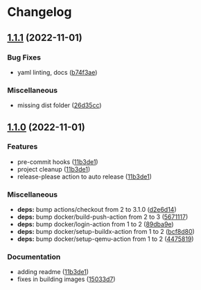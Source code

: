 # Changelog

## [1.1.1](https://github.com/wayofdev/docker-nginx/compare/v1.1.0...v1.1.1) (2022-11-01)


### Bug Fixes

* yaml linting, docs ([b74f3ae](https://github.com/wayofdev/docker-nginx/commit/b74f3ae22fdd4e85aefe3f61c2ee87d1f4aece1e))


### Miscellaneous

* missing dist folder ([26d35cc](https://github.com/wayofdev/docker-nginx/commit/26d35cc68d88b7e58428ddd40e62fa3a4226e987))

## [1.1.0](https://github.com/wayofdev/docker-nginx/compare/v1.0.2...v1.1.0) (2022-11-01)


### Features

* pre-commit hooks ([11b3de1](https://github.com/wayofdev/docker-nginx/commit/11b3de1888c4cc7182a1c64c916773e668b2528a))
* project cleanup ([11b3de1](https://github.com/wayofdev/docker-nginx/commit/11b3de1888c4cc7182a1c64c916773e668b2528a))
* release-please action to auto release ([11b3de1](https://github.com/wayofdev/docker-nginx/commit/11b3de1888c4cc7182a1c64c916773e668b2528a))


### Miscellaneous

* **deps:** bump actions/checkout from 2 to 3.1.0 ([d2e6d14](https://github.com/wayofdev/docker-nginx/commit/d2e6d14e095535d8d4812625d133d0aaea01b04b))
* **deps:** bump docker/build-push-action from 2 to 3 ([5671117](https://github.com/wayofdev/docker-nginx/commit/56711177467b7d2f7a93918cdc1b4d607a619a96))
* **deps:** bump docker/login-action from 1 to 2 ([89dba9e](https://github.com/wayofdev/docker-nginx/commit/89dba9e8404207877fb606e0218c2f51d9217868))
* **deps:** bump docker/setup-buildx-action from 1 to 2 ([bcf8d80](https://github.com/wayofdev/docker-nginx/commit/bcf8d80649dd8bbea93c1a12ec8ab49d11b6413a))
* **deps:** bump docker/setup-qemu-action from 1 to 2 ([4475819](https://github.com/wayofdev/docker-nginx/commit/44758197c15b45fd3312e63663457693420c831b))


### Documentation

* adding readme ([11b3de1](https://github.com/wayofdev/docker-nginx/commit/11b3de1888c4cc7182a1c64c916773e668b2528a))
* fixes in building images ([15033d7](https://github.com/wayofdev/docker-nginx/commit/15033d7391e9bded99ec4cb67f8dfb2b16b18be2))
